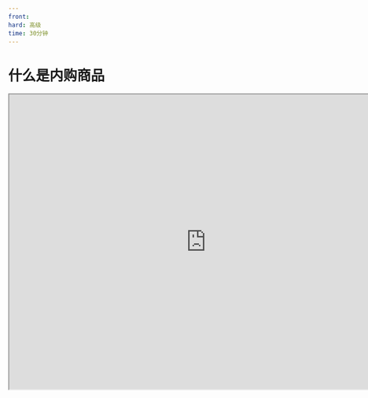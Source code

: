 ```yaml
---
front:
hard: 高级
time: 30分钟
---
```

# 什么是内购商品

<iframe src="https://cc.163.com/act/m/daily/iframeplayer/?id=6346815ac6dfd1bb76f2bfac" width="800" height="600" allow="fullscreen"/>



## 商品的类型

谈到根据玩法设计商品，策划同学应该就不困了。开发者可以根据自己手上的作品，具体问题具体分析，针对性的设计。在此期间，可能会脑洞出很多可能和提案，为了方便思考和整理，可以从两个维度区分商品：

![image-20220913151939381](./image/1_1.png)

- 单局商品

  就是说这个商品只在当前这一个联机大厅房间有效，而若玩法设计了重复开局，那么新的一局是否清除商品的效用则开发者自行决定。

  若玩家退出房间并再次进入，只要逻辑系统尚未卸载，理论上商品可以继续生效，也可以选择在玩家退出时让商品失效。

  但无论如何，一旦房间关闭，内存将会丢失，单局商品将彻底失效。开发者仍然可以通过接口查询到玩家曾经购买单局商品的历史记录。

- 持久化，永久生效的商品

  持久化是指将玩家购买此商品记入云端数据库，以达到玩家即使换房间，或隔几天又来玩这个地图，逻辑系统始终可以知道玩家（曾经）购买了此商品。

- 持久化，定时生效的商品

  定时生效有别于上面的永久生效，当然也和持久化意思不冲突，是指逻辑系统知道玩家购买了，但并不是永久提供某项服务。又可以分为例如某权限，自购买日起生效10天，到期后失去权限；或s10赛季对应的通行证从9月1号运行到9月30号，那么无论玩家何时购买此商品， 都会在9月30号失去权限。

<img src="./image/1_2.png" alt="image-20220913152008754" style="zoom:50%;" />

- 消耗品

  一般有食物、药水、盔甲、各种道具这些物品形式的，由于玩法一般是生存或冒险模式，用了就没了，相当于是原版逻辑帮我们完成计费。

  若是一些别的形式，例如释放一次某个技能，这种由逻辑系统实现的行为，可以用云数据库来记录消费次数。

- 非消耗品

  一些常在的权限，不需要计次，例如某种外观、称号、VIP身份，由云数据库记录，使用时判断玩家是否拥有权限。



## 合理定价

我们知道，《我的世界》客户端中玩家有两种货币可供消费——钻石、绿宝石。

![image-20220901181327309](./image/1_3.png)

- **钻石** 一般是玩家用人民币购买的，也在开平中作为收益结算的来源。因此建议将价值高的商品用钻石定价。
- **绿宝石** 是玩家在客户端和游戏中通过各种行为积攒的免费积分，绿宝石收入在开平中作为开发者积分、等级的重要依据，若想提升开发者等级，绿宝石收入不可或缺。因此建议将一般价值的商品，特别是单局或消耗品商品用绿宝石定价。

有时候，我们想要让玩家通过一些额外渠道获得高价值等价物，例如参与某活动赠送10钻石，但显然你不能扩展玩家的钻石来源，于是可以考虑设计一种新的中间货币——金币，玩家用钻石兑换金币，再用金币兑换商品，而你管控金币，有权赠送玩家金币。

关于金币如何实现，本教程受限于篇幅不能详细讲到，建议参考<a href="../../../mcguide/20-玩法开发/13-模组SDK编程/60-Demo示例.html">lobbyGoodsMod2.0</a>这个官方示例demo。



## 玩家购买商品的方式

你设计的商品一般在 **这两个地方** 展示，玩家可在 **这两个地方** 点击购买：

- 方法一：竖屏启动器时，联机大厅资源左下角。

  <img src="./image/1_54.png" alt="image-20220901190523718" style="zoom: 42%;" />

  <img src="./image/1_55.png" alt="image-20220912021836175" style="zoom: 25%;" />

  **tips：此处的test_1662920041字样是因为处于手机版测试端环境。商品分类功能在测试端无法生效，会临时显示乱序英文和数字。**

  正式环境下，会显示分类：

  ![image-20220831050630245](./image/2_14.png)



- 方法二：游戏内的neteaseStore商店界面。

  ![image-20220831050630245](./image/buy1.gif)



  这就是我们在第一章中提到的[neteaseStore](./0-什么是联机大厅.html?catalog=1#商业化-商品内购)，它是在游戏中将商品销售给玩家的重要媒介。因为在游戏中购买商品流程更简洁、直接，且商品效果立即生效。`neteaseStore`可看作一个UI，打开它的方式有两种：

  - 默认自带一个按钮，在左上角，点击即可打开：

    ![image-20220831050630245](./image/1_60.png)



    tips：这个自带按钮并不是一开始就显示的，毕竟不是所有玩法都需要它。所以需要在玩家进入游戏时，调用一个接口显示这个按钮。

    ```python
    import mod.client.extraClientApi as clientApi
    clientApi.HideNeteaseStoreGui(False)
    ```

  - 不显示自带按钮，通过玩法激发玩家购买欲望，然后在合适时机用<a href="../../../mcdocs/1-ModAPI/接口/原生UI.html?catalog=1#openneteasestoregui">接口</a>拉起UI，引导玩家购买：

    | 参数名       | 数据类型 | 说明         |
    | :----------- | :------- | :----------- |
    | categoryName | str      | 商品分类名称 |
    | itemName     | str      | 商品名称     |

    ```python
    import mod.client.extraClientApi as clientApi
    clientApi.OpenNeteaseStoreGui("商品", "测试商品1")
    ```


